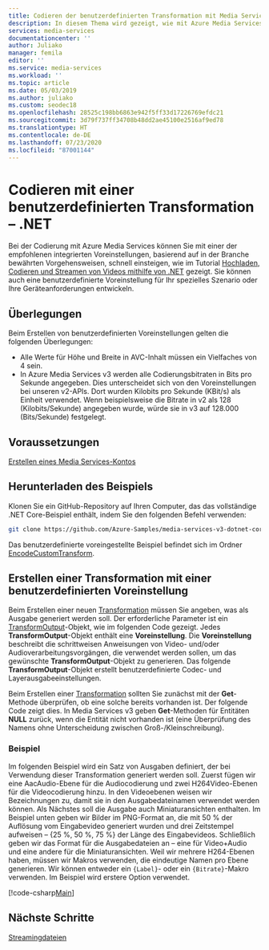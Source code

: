 ```yaml
---
title: Codieren der benutzerdefinierten Transformation mit Media Services v3 .NET – Azure | Microsoft-Dokumentation
description: In diesem Thema wird gezeigt, wie mit Azure Media Services v3 eine benutzerdefinierte Transformation mithilfe von .NET codiert wird.
services: media-services
documentationcenter: ''
author: Juliako
manager: femila
editor: ''
ms.service: media-services
ms.workload: ''
ms.topic: article
ms.date: 05/03/2019
ms.author: juliako
ms.custom: seodec18
ms.openlocfilehash: 28525c198bb6863e942f5ff33d17226769efdc21
ms.sourcegitcommit: 3d79f737ff34708b48dd2ae45100e2516af9ed78
ms.translationtype: HT
ms.contentlocale: de-DE
ms.lasthandoff: 07/23/2020
ms.locfileid: "87001144"
---
```

# <a name="how-to-encode-with-a-custom-transform---net"></a>Codieren mit einer benutzerdefinierten Transformation – .NET

Bei der Codierung mit Azure Media Services können Sie mit einer der empfohlenen integrierten Voreinstellungen, basierend auf in der Branche bewährten Vorgehensweisen, schnell einsteigen, wie im Tutorial [Hochladen, Codieren und Streamen von Videos mithilfe von .NET](stream-files-tutorial-with-api.md) gezeigt. Sie können auch eine benutzerdefinierte Voreinstellung für Ihr spezielles Szenario oder Ihre Geräteanforderungen entwickeln.

## <a name="considerations"></a>Überlegungen

Beim Erstellen von benutzerdefinierten Voreinstellungen gelten die folgenden Überlegungen:

* Alle Werte für Höhe und Breite in AVC-Inhalt müssen ein Vielfaches von 4 sein.
* In Azure Media Services v3 werden alle Codierungsbitraten in Bits pro Sekunde angegeben. Dies unterscheidet sich von den Voreinstellungen bei unseren v2-APIs. Dort wurden Kilobits pro Sekunde (KBit/s) als Einheit verwendet. Wenn beispielsweise die Bitrate in v2 als 128 (Kilobits/Sekunde) angegeben wurde, würde sie in v3 auf 128.000 (Bits/Sekunde) festgelegt.

## <a name="prerequisites"></a>Voraussetzungen 

[Erstellen eines Media Services-Kontos](./create-account-howto.md)

## <a name="download-the-sample"></a>Herunterladen des Beispiels

Klonen Sie ein GitHub-Repository auf Ihren Computer, das das vollständige .NET Core-Beispiel enthält, indem Sie den folgenden Befehl verwenden:  

 ```bash
 git clone https://github.com/Azure-Samples/media-services-v3-dotnet-core-tutorials.git
 ```
 
Das benutzerdefinierte voreingestellte Beispiel befindet sich im Ordner [EncodeCustomTransform](https://github.com/Azure-Samples/media-services-v3-dotnet-core-tutorials/blob/master/NETCore/EncodeCustomTransform/).

## <a name="create-a-transform-with-a-custom-preset"></a>Erstellen einer Transformation mit einer benutzerdefinierten Voreinstellung 

Beim Erstellen einer neuen [Transformation](/rest/api/media/transforms) müssen Sie angeben, was als Ausgabe generiert werden soll. Der erforderliche Parameter ist ein [TransformOutput](/rest/api/media/transforms/createorupdate#transformoutput)-Objekt, wie im folgenden Code gezeigt. Jedes **TransformOutput**-Objekt enthält eine **Voreinstellung**. Die **Voreinstellung** beschreibt die schrittweisen Anweisungen von Video- und/oder Audioverarbeitungsvorgängen, die verwendet werden sollen, um das gewünschte **TransformOutput**-Objekt zu generieren. Das folgende **TransformOutput**-Objekt erstellt benutzerdefinierte Codec- und Layerausgabeeinstellungen.

Beim Erstellen einer [Transformation](/rest/api/media/transforms) sollten Sie zunächst mit der **Get**-Methode überprüfen, ob eine solche bereits vorhanden ist. Der folgende Code zeigt dies. In Media Services v3 geben **Get**-Methoden für Entitäten **NULL** zurück, wenn die Entität nicht vorhanden ist (eine Überprüfung des Namens ohne Unterscheidung zwischen Groß-/Kleinschreibung).

### <a name="example"></a>Beispiel

Im folgenden Beispiel wird ein Satz von Ausgaben definiert, der bei Verwendung dieser Transformation generiert werden soll. Zuerst fügen wir eine AacAudio-Ebene für die Audiocodierung und zwei H264Video-Ebenen für die Videocodierung hinzu. In den Videoebenen weisen wir Bezeichnungen zu, damit sie in den Ausgabedateinamen verwendet werden können. Als Nächstes soll die Ausgabe auch Miniaturansichten enthalten. Im Beispiel unten geben wir Bilder im PNG-Format an, die mit 50 % der Auflösung vom Eingabevideo generiert wurden und drei Zeitstempel aufweisen – {25 %, 50 %, 75 %} der Länge des Eingabevideos. Schließlich geben wir das Format für die Ausgabedateien an – eine für Video+Audio und eine andere für die Miniaturansichten. Weil wir mehrere H264-Ebenen haben, müssen wir Makros verwenden, die eindeutige Namen pro Ebene generieren. Wir können entweder ein `{Label}`- oder ein `{Bitrate}`-Makro verwenden. Im Beispiel wird erstere Option verwendet.

[!code-csharp[Main](../../../media-services-v3-dotnet-core-tutorials/NETCore/EncodeCustomTransform/MediaV3ConsoleApp/Program.cs#EnsureTransformExists)]

## <a name="next-steps"></a>Nächste Schritte

[Streamingdateien](stream-files-tutorial-with-api.md) 
